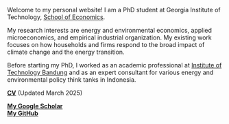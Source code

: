 Welcome to my personal website! I am a PhD student at Georgia Institute of Technology, [School of Economics](https://econ.gatech.edu).

My research interests are energy and environmental economics, applied microeconomics, and empirical industrial organization. My existing work focuses on how households and firms respond to the broad impact of climate change and the energy transition.

Before starting my PhD, I worked as an academic professional at [Institute of Technology Bandung](https://www.itb.ac.id/?n=1728695487) and as an expert consultant for various energy and environmental policy think tanks in Indonesia.

__[CV](/pdf/cv_Afi.pdf)__ (Updated March 2025)

__[My Google Scholar](https://scholar.google.com/citations?user=bpN8RCUAAAAJ)__\
__[My GitHub](https://github.com/maghfiraer)__ 
